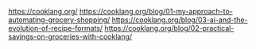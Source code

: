 https://cooklang.org/
https://cooklang.org/blog/01-my-approach-to-automating-grocery-shopping/
https://cooklang.org/blog/03-ai-and-the-evolution-of-recipe-formats/
https://cooklang.org/blog/02-practical-savings-on-groceries-with-cooklang/